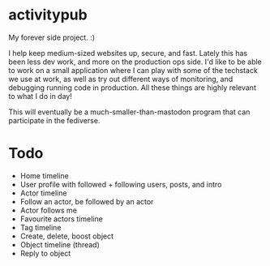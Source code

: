# activitypub

My forever side project. :)

I help keep medium-sized websites up, secure, and fast. Lately this has been less dev work, and more on the production ops side. I'd like to be able to work on a small application where I can play with some of the techstack we use at work, as well as try out different ways of monitoring, and debugging running code in production. All these things are highly relevant to what I do in day!

This will eventually be a much-smaller-than-mastodon program that can participate in the fediverse.

# Todo

* Home timeline
* User profile with followed + following users, posts, and intro
* Actor timeline
* Follow an actor, be followed by an actor
* Actor follows me
* Favourite actors timeline
* Tag timeline
* Create, delete, boost object
* Object timeline (thread)
* Reply to object